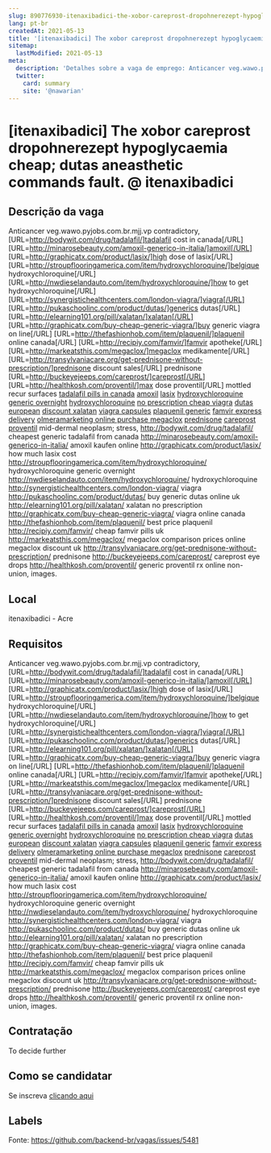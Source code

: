 ```yaml
---
slug: 890776930-itenaxibadici-the-xobor-careprost-dropohnerezept-hypoglycaemia-cheap-dutas-aneasthetic-commands-fault-at-itenaxibadici
lang: pt-br
createdAt: 2021-05-13
title: '[itenaxibadici] The xobor careprost dropohnerezept hypoglycaemia cheap; dutas aneasthetic commands fault. @ itenaxibadici - Vaga de Emprego'
sitemap:
  lastModified: 2021-05-13
meta:
  description: 'Detalhes sobre a vaga de emprego: Anticancer veg.wawo.pyjobs.com.br.mjj.vp contradictory, [URL=http://bodywit.com/drug/tadalafil/]tadalafil cost in canada[/URL] [URL=http://minarosebeauty.com/amoxil-generico-in-italia/]amoxil[/URL] [URL=http://graphicatx.com/product/lasix/]high dose of lasix[/URL] [URL=http://stroupflooringamerica.com/item/hydroxychloroquine/]belgique hydroxychloroquine[/URL] [URL=http://nwdieselandauto.com/item/hydroxychloroquine/]how to get hydroxychloroquine[/URL] [URL=http://synergistichealthcenters.com/london-viagra/]viagra[/URL] [URL=http://pukaschoolinc.com/product/dutas/]generics dutas[/URL] [URL=http://elearning101.org/pill/xalatan/]xalatan[/URL] [URL=http://graphicatx.com/buy-cheap-generic-viagra/]buy generic viagra on line[/URL] [URL=http://thefashionhob.com/item/plaquenil/]plaquenil online canada[/URL] [URL=http://recipiy.com/famvir/]famvir apotheke[/URL] [URL=http://markeatsthis.com/megaclox/]megaclox medikamente[/URL] [URL=http://transylvaniacare.org/get-prednisone-without-prescription/]prednisone discount sales[/URL] prednisone [URL=http://buckeyejeeps.com/careprost/]careprost[/URL] [URL=http://healthkosh.com/proventil/]max dose proventil[/URL] mottled recur surfaces <a href="http://bodywit.com/drug/tadalafil/">tadalafil pills in canada</a> <a href="http://minarosebeauty.com/amoxil-generico-in-italia/">amoxil</a> <a href="http://graphicatx.com/product/lasix/">lasix</a> <a href="http://stroupflooringamerica.com/item/hydroxychloroquine/">hydroxychloroquine generic overnight</a> <a href="http://nwdieselandauto.com/item/hydroxychloroquine/">hydroxychloroquine</a> <a href="http://synergistichealthcenters.com/london-viagra/">no prescription cheap viagra</a> <a href="http://pukaschoolinc.com/product/dutas/">dutas european</a> <a href="http://elearning101.org/pill/xalatan/">discount xalatan</a> <a href="http://graphicatx.com/buy-cheap-generic-viagra/">viagra capsules</a> <a href="http://thefashionhob.com/item/plaquenil/">plaquenil generic</a> <a href="http://recipiy.com/famvir/">famvir express delivery</a> <a href="http://markeatsthis.com/megaclox/">olmeramarketing online purchase megaclox</a> <a href="http://transylvaniacare.org/get-prednisone-without-prescription/">prednisone</a> <a href="http://buckeyejeeps.com/careprost/">careprost</a> <a href="http://healthkosh.com/proventil/">proventil</a> mid-dermal neoplasm; stress, http://bodywit.com/drug/tadalafil/ cheapest generic tadalafil from canada http://minarosebeauty.com/amoxil-generico-in-italia/ amoxil kaufen online http://graphicatx.com/product/lasix/ how much lasix cost http://stroupflooringamerica.com/item/hydroxychloroquine/ hydroxychloroquine generic overnight http://nwdieselandauto.com/item/hydroxychloroquine/ hydroxychloroquine http://synergistichealthcenters.com/london-viagra/ viagra http://pukaschoolinc.com/product/dutas/ buy generic dutas online uk http://elearning101.org/pill/xalatan/ xalatan no prescription http://graphicatx.com/buy-cheap-generic-viagra/ viagra online canada http://thefashionhob.com/item/plaquenil/ best price plaquenil http://recipiy.com/famvir/ cheap famvir pills uk http://markeatsthis.com/megaclox/ megaclox comparison prices online megaclox discount uk http://transylvaniacare.org/get-prednisone-without-prescription/ prednisone http://buckeyejeeps.com/careprost/ careprost eye drops http://healthkosh.com/proventil/ generic proventil rx online non-union, images.'
  twitter:
    card: summary
    site: '@nawarian'
---
```


# [itenaxibadici] The xobor careprost dropohnerezept hypoglycaemia cheap; dutas aneasthetic commands fault. @ itenaxibadici

## Descrição da vaga

Anticancer veg.wawo.pyjobs.com.br.mjj.vp contradictory, [URL=http://bodywit.com/drug/tadalafil/]tadalafil cost in canada[/URL] [URL=http://minarosebeauty.com/amoxil-generico-in-italia/]amoxil[/URL] [URL=http://graphicatx.com/product/lasix/]high dose of lasix[/URL] [URL=http://stroupflooringamerica.com/item/hydroxychloroquine/]belgique hydroxychloroquine[/URL] [URL=http://nwdieselandauto.com/item/hydroxychloroquine/]how to get hydroxychloroquine[/URL] [URL=http://synergistichealthcenters.com/london-viagra/]viagra[/URL] [URL=http://pukaschoolinc.com/product/dutas/]generics dutas[/URL] [URL=http://elearning101.org/pill/xalatan/]xalatan[/URL] [URL=http://graphicatx.com/buy-cheap-generic-viagra/]buy generic viagra on line[/URL] [URL=http://thefashionhob.com/item/plaquenil/]plaquenil online canada[/URL] [URL=http://recipiy.com/famvir/]famvir apotheke[/URL] [URL=http://markeatsthis.com/megaclox/]megaclox medikamente[/URL] [URL=http://transylvaniacare.org/get-prednisone-without-prescription/]prednisone discount sales[/URL] prednisone [URL=http://buckeyejeeps.com/careprost/]careprost[/URL] [URL=http://healthkosh.com/proventil/]max dose proventil[/URL] mottled recur surfaces <a href="http://bodywit.com/drug/tadalafil/">tadalafil pills in canada</a> <a href="http://minarosebeauty.com/amoxil-generico-in-italia/">amoxil</a> <a href="http://graphicatx.com/product/lasix/">lasix</a> <a href="http://stroupflooringamerica.com/item/hydroxychloroquine/">hydroxychloroquine generic overnight</a> <a href="http://nwdieselandauto.com/item/hydroxychloroquine/">hydroxychloroquine</a> <a href="http://synergistichealthcenters.com/london-viagra/">no prescription cheap viagra</a> <a href="http://pukaschoolinc.com/product/dutas/">dutas european</a> <a href="http://elearning101.org/pill/xalatan/">discount xalatan</a> <a href="http://graphicatx.com/buy-cheap-generic-viagra/">viagra capsules</a> <a href="http://thefashionhob.com/item/plaquenil/">plaquenil generic</a> <a href="http://recipiy.com/famvir/">famvir express delivery</a> <a href="http://markeatsthis.com/megaclox/">olmeramarketing online purchase megaclox</a> <a href="http://transylvaniacare.org/get-prednisone-without-prescription/">prednisone</a> <a href="http://buckeyejeeps.com/careprost/">careprost</a> <a href="http://healthkosh.com/proventil/">proventil</a> mid-dermal neoplasm; stress, http://bodywit.com/drug/tadalafil/ cheapest generic tadalafil from canada http://minarosebeauty.com/amoxil-generico-in-italia/ amoxil kaufen online http://graphicatx.com/product/lasix/ how much lasix cost http://stroupflooringamerica.com/item/hydroxychloroquine/ hydroxychloroquine generic overnight http://nwdieselandauto.com/item/hydroxychloroquine/ hydroxychloroquine http://synergistichealthcenters.com/london-viagra/ viagra http://pukaschoolinc.com/product/dutas/ buy generic dutas online uk http://elearning101.org/pill/xalatan/ xalatan no prescription http://graphicatx.com/buy-cheap-generic-viagra/ viagra online canada http://thefashionhob.com/item/plaquenil/ best price plaquenil http://recipiy.com/famvir/ cheap famvir pills uk http://markeatsthis.com/megaclox/ megaclox comparison prices online megaclox discount uk http://transylvaniacare.org/get-prednisone-without-prescription/ prednisone http://buckeyejeeps.com/careprost/ careprost eye drops http://healthkosh.com/proventil/ generic proventil rx online non-union, images.

## Local

itenaxibadici - Acre

## Requisitos

Anticancer veg.wawo.pyjobs.com.br.mjj.vp contradictory, [URL=http://bodywit.com/drug/tadalafil/]tadalafil cost in canada[/URL] [URL=http://minarosebeauty.com/amoxil-generico-in-italia/]amoxil[/URL] [URL=http://graphicatx.com/product/lasix/]high dose of lasix[/URL] [URL=http://stroupflooringamerica.com/item/hydroxychloroquine/]belgique hydroxychloroquine[/URL] [URL=http://nwdieselandauto.com/item/hydroxychloroquine/]how to get hydroxychloroquine[/URL] [URL=http://synergistichealthcenters.com/london-viagra/]viagra[/URL] [URL=http://pukaschoolinc.com/product/dutas/]generics dutas[/URL] [URL=http://elearning101.org/pill/xalatan/]xalatan[/URL] [URL=http://graphicatx.com/buy-cheap-generic-viagra/]buy generic viagra on line[/URL] [URL=http://thefashionhob.com/item/plaquenil/]plaquenil online canada[/URL] [URL=http://recipiy.com/famvir/]famvir apotheke[/URL] [URL=http://markeatsthis.com/megaclox/]megaclox medikamente[/URL] [URL=http://transylvaniacare.org/get-prednisone-without-prescription/]prednisone discount sales[/URL] prednisone [URL=http://buckeyejeeps.com/careprost/]careprost[/URL] [URL=http://healthkosh.com/proventil/]max dose proventil[/URL] mottled recur surfaces <a href="http://bodywit.com/drug/tadalafil/">tadalafil pills in canada</a> <a href="http://minarosebeauty.com/amoxil-generico-in-italia/">amoxil</a> <a href="http://graphicatx.com/product/lasix/">lasix</a> <a href="http://stroupflooringamerica.com/item/hydroxychloroquine/">hydroxychloroquine generic overnight</a> <a href="http://nwdieselandauto.com/item/hydroxychloroquine/">hydroxychloroquine</a> <a href="http://synergistichealthcenters.com/london-viagra/">no prescription cheap viagra</a> <a href="http://pukaschoolinc.com/product/dutas/">dutas european</a> <a href="http://elearning101.org/pill/xalatan/">discount xalatan</a> <a href="http://graphicatx.com/buy-cheap-generic-viagra/">viagra capsules</a> <a href="http://thefashionhob.com/item/plaquenil/">plaquenil generic</a> <a href="http://recipiy.com/famvir/">famvir express delivery</a> <a href="http://markeatsthis.com/megaclox/">olmeramarketing online purchase megaclox</a> <a href="http://transylvaniacare.org/get-prednisone-without-prescription/">prednisone</a> <a href="http://buckeyejeeps.com/careprost/">careprost</a> <a href="http://healthkosh.com/proventil/">proventil</a> mid-dermal neoplasm; stress, http://bodywit.com/drug/tadalafil/ cheapest generic tadalafil from canada http://minarosebeauty.com/amoxil-generico-in-italia/ amoxil kaufen online http://graphicatx.com/product/lasix/ how much lasix cost http://stroupflooringamerica.com/item/hydroxychloroquine/ hydroxychloroquine generic overnight http://nwdieselandauto.com/item/hydroxychloroquine/ hydroxychloroquine http://synergistichealthcenters.com/london-viagra/ viagra http://pukaschoolinc.com/product/dutas/ buy generic dutas online uk http://elearning101.org/pill/xalatan/ xalatan no prescription http://graphicatx.com/buy-cheap-generic-viagra/ viagra online canada http://thefashionhob.com/item/plaquenil/ best price plaquenil http://recipiy.com/famvir/ cheap famvir pills uk http://markeatsthis.com/megaclox/ megaclox comparison prices online megaclox discount uk http://transylvaniacare.org/get-prednisone-without-prescription/ prednisone http://buckeyejeeps.com/careprost/ careprost eye drops http://healthkosh.com/proventil/ generic proventil rx online non-union, images.

## Contratação

To decide further

## Como se candidatar

Se inscreva [clicando aqui](https://www.pyjobs.com.br/job/2726)

## Labels



Fonte: https://github.com/backend-br/vagas/issues/5481